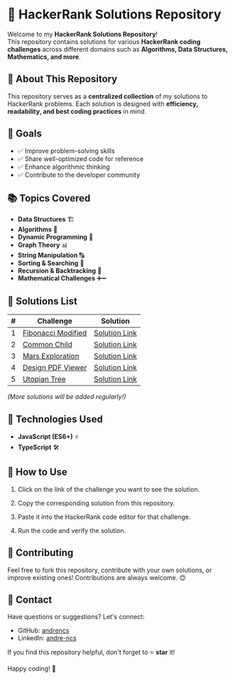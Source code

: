 # 🚀 HackerRank Solutions Repository

Welcome to my **HackerRank Solutions Repository**!  
This repository contains solutions for various **HackerRank coding challenges** across different domains such as **Algorithms, Data Structures, Mathematics, and more**.

## 📌 About This Repository

This repository serves as a **centralized collection** of my solutions to HackerRank problems. Each solution is designed with **efficiency, readability, and best coding practices** in mind.

## 🎯 Goals

- ✅ Improve problem-solving skills
- ✅ Share well-optimized code for reference
- ✅ Enhance algorithmic thinking
- ✅ Contribute to the developer community

## 📚 Topics Covered

- **Data Structures** 🏗️
- **Algorithms** 🔢
- **Dynamic Programming** 🚀
- **Graph Theory** 📊
- **String Manipulation** 🔠
- **Sorting & Searching** 🔎
- **Recursion & Backtracking** 🔁
- **Mathematical Challenges** ➕➖

## 📝 Solutions List

| #   | Challenge                                                                   | Solution                                                     |
| --- | --------------------------------------------------------------------------- | ------------------------------------------------------------ |
| 1   | [Fibonacci Modified](https://hackerrank.com/challenges/fibonacci-modified/) | [Solution Link](./Dynamic%20programing/FibonacciModified.ts) |
| 2   | [Common Child](https://hackerrank.com/challenges/common-child/)             | [Solution Link](./String/CommonChild.ts)                     |
| 3   | [Mars Exploration](https://hackerrank.com/challenges/mars-exploration/)     | [Solution Link](./String/MarsExploration.ts)                 |
| 4   | [Design PDF Viewer](https://hackerrank.com/challenges/designer-pdf-viewer/) | [Solution Link](./Implementation/DesignPDFViewer.ts)         |
| 5   | [Utopian Tree](https://hackerrank.com/challenges/utopian-tree/)             | [Solution Link](./Implementation/UtopianTree.ts)             |

_(More solutions will be added regularly!)_

## 🔧 Technologies Used

- **JavaScript (ES6+)** ⚡
- **TypeScript** 🛠️

## 🚀 How to Use

1. Click on the link of the challenge you want to see the solution.

2. Copy the corresponding solution from this repository.

3. Paste it into the HackerRank code editor for that challenge.

4. Run the code and verify the solution.

## 🌟 Contributing

Feel free to fork this repository, contribute with your own solutions, or improve existing ones! Contributions are always welcome. 😊

## 📩 Contact

Have questions or suggestions? Let's connect:

- GitHub: [andrencs](https://github.com/andrencs)
- LinkedIn: [andre-ncs](https://linkedin.com/in/andre-ncs/)

If you find this repository helpful, don't forget to ⭐ **star** it!

Happy coding! 🚀
